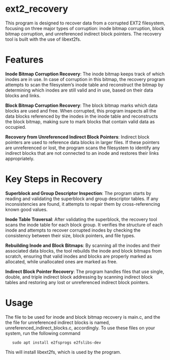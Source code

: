 # ext2_recovery

This program is designed to recover data from a corrupted EXT2 filesystem, focusing on three major types of corruption: inode bitmap corruption, block bitmap corruption, and unreferenced indirect block pointers. The recovery tool is built with the use of libext2fs.

# Features

  **Inode Bitmap Corruption Recovery**:
        The inode bitmap keeps track of which inodes are in use. In case of corruption in this bitmap, the recovery program attempts to scan the filesystem’s inode table and reconstruct the bitmap by determining which inodes are still valid and in use, based on their data blocks and links.

**Block Bitmap Corruption Recovery**:
        The block bitmap marks which data blocks are used and free. When corrupted, this program inspects all the data blocks referenced by the inodes in the inode table and reconstructs the block bitmap, making sure to mark blocks that contain valid data as occupied.

**Recovery from Unreferenced Indirect Block Pointers**:
        Indirect block pointers are used to reference data blocks in larger files. If these pointers are unreferenced or lost, the program scans the filesystem to identify any indirect blocks that are not connected to an inode and restores their links appropriately.

# Key Steps in Recovery

**Superblock and Group Descriptor Inspection**:
        The program starts by reading and validating the superblock and group descriptor tables. If any inconsistencies are found, it attempts to repair them by cross-referencing known good values.

**Inode Table Traversal**:
        After validating the superblock, the recovery tool scans the inode table for each block group. It verifies the structure of each inode and attempts to recover corrupted inodes by checking the consistency between their size, block pointers, and file types.

**Rebuilding Inode and Block Bitmaps**:
        By scanning all the inodes and their associated data blocks, the tool rebuilds the inode and block bitmaps from scratch, ensuring that valid inodes and blocks are properly marked as allocated, while unallocated ones are marked as free.

**Indirect Block Pointer Recovery**:
        The program handles files that use single, double, and triple indirect block addressing by scanning indirect block tables and restoring any lost or unreferenced indirect block pointers.


# Usage

The file to be used for inode and block bitmap recovery is main.c, and the the file for unreferenced indirect blocks is named, unreferenced_indirect_blocks.c, accordingly.
To use these files on your system, run the following command 

       sudo apt install e2fsprogs e2fslibs-dev


This will install libext2fs, which is used by the program.
